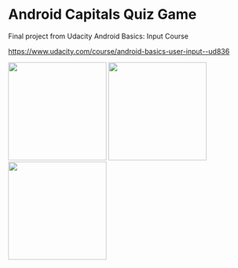 # Android Capitals Quiz Game

Final project from Udacity Android Basics: Input Course

https://www.udacity.com/course/android-basics-user-input--ud836

<img src="https://d1o7d76eh80j1u.cloudfront.net/original/4X/3/1/0/3100c4bd1445b2a7e6316cc3451f0cf6a63c1cd3.png" width="200"> <img src="https://d1o7d76eh80j1u.cloudfront.net/original/4X/f/a/8/fa81071dcb40f123f81be2380d58e335a79ab75b.png" width="200"> <img src="https://d1o7d76eh80j1u.cloudfront.net/original/4X/e/3/0/e3070533f06c61462752d1115cfe41c54e3f0531.png" width="200">
